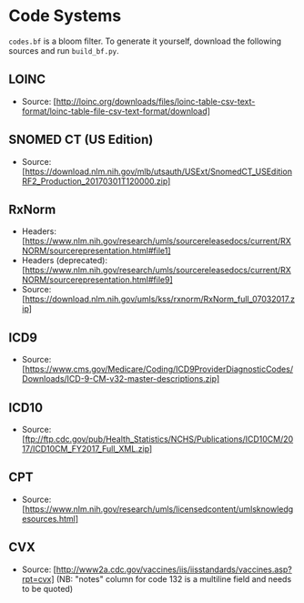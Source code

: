 # Code Systems

`codes.bf` is a bloom filter. To generate it yourself, download the following sources and run `build_bf.py`.

## LOINC

* Source: [http://loinc.org/downloads/files/loinc-table-csv-text-format/loinc-table-file-csv-text-format/download]

## SNOMED CT (US Edition)

* Source: [https://download.nlm.nih.gov/mlb/utsauth/USExt/SnomedCT_USEditionRF2_Production_20170301T120000.zip]

## RxNorm

* Headers: [https://www.nlm.nih.gov/research/umls/sourcereleasedocs/current/RXNORM/sourcerepresentation.html#file1]
* Headers (deprecated): [https://www.nlm.nih.gov/research/umls/sourcereleasedocs/current/RXNORM/sourcerepresentation.html#file9]
* Source: [https://download.nlm.nih.gov/umls/kss/rxnorm/RxNorm_full_07032017.zip]

## ICD9

* Source: [https://www.cms.gov/Medicare/Coding/ICD9ProviderDiagnosticCodes/Downloads/ICD-9-CM-v32-master-descriptions.zip]

## ICD10

* Source: [ftp://ftp.cdc.gov/pub/Health_Statistics/NCHS/Publications/ICD10CM/2017/ICD10CM_FY2017_Full_XML.zip]

## CPT

* Source: [https://www.nlm.nih.gov/research/umls/licensedcontent/umlsknowledgesources.html]

## CVX

* Source: [http://www2a.cdc.gov/vaccines/iis/iisstandards/vaccines.asp?rpt=cvx] (NB: "notes" column for code 132 is a multiline field and needs to be quoted)
